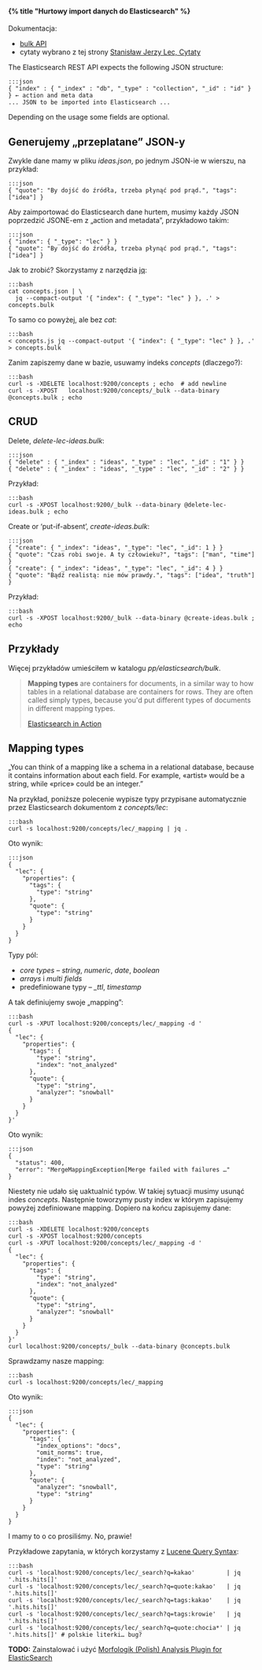 #### {% title "Hurtowy import danych do Elasticsearch" %}

Dokumentacja:

* [bulk API](http://www.elasticsearch.org/guide/en/elasticsearch/reference/current/docs-bulk.html)
* cytaty wybrano z tej strony [Stanisław Jerzy Lec, Cytaty](http://cytaty.eu/autor/stanislawjerzylec.html)

The Elasticsearch REST API expects the following JSON structure:

    :::json
    { "index" : { "_index" : "db", "_type" : "collection", "_id" : "id" } } ← action and meta data
    ... JSON to be imported into Elasticsearch ...

Depending on the usage some fields are optional.


## Generujemy „przeplatane” JSON-y

Zwykle dane mamy w pliku *ideas.json*, po jednym JSON-ie w wierszu,
na przykład:

    :::json
    { "quote": "By dojść do źródła, trzeba płynąć pod prąd.", "tags": ["idea"] }

Aby zaimportować do Elasticsearch dane hurtem, musimy każdy JSON
poprzedzić JSONE-em z „action and metadata”, przykładowo takim:

    :::json
    { "index": { "_type": "lec" } }
    { "quote": "By dojść do źródła, trzeba płynąć pod prąd.", "tags": ["idea"] }

Jak to zrobić? Skorzystamy z narzędzia [jq](https://github.com/stedolan/jq):

    :::bash
    cat concepts.json | \
      jq --compact-output '{ "index": { "_type": "lec" } }, .' > concepts.bulk

To samo co powyżej, ale bez *cat*:

    :::bash
    < concepts.js jq --compact-output '{ "index": { "_type": "lec" } }, .' > concepts.bulk

Zanim zapiszemy dane w bazie, usuwamy indeks *concepts* (dlaczego?):

    :::bash
    curl -s -XDELETE localhost:9200/concepts ; echo  # add newline
    curl -s -XPOST   localhost:9200/concepts/_bulk --data-binary @concepts.bulk ; echo


## CRUD

Delete, *delete-lec-ideas.bulk*:

    :::json
    { "delete" : { "_index" : "ideas", "_type" : "lec", "_id" : "1" } }
    { "delete" : { "_index" : "ideas", "_type" : "lec", "_id" : "2" } }

Przykład:

    :::bash
    curl -s -XPOST localhost:9200/_bulk --data-binary @delete-lec-ideas.bulk ; echo

Create or ‘put-if-absent’, *create-ideas.bulk*:

    :::json
    { "create": { "_index": "ideas", "_type": "lec", "_id": 1 } }
    { "quote": "Czas robi swoje. A ty człowieku?", "tags": ["man", "time"] }
    { "create": { "_index": "ideas", "_type": "lec", "_id": 4 } }
    { "quote": "Bądź realistą: nie mów prawdy.", "tags": ["idea", "truth"] }

Przykład:

    :::bash
    curl -s -XPOST localhost:9200/_bulk --data-binary @create-ideas.bulk ; echo


## Przykłady

Więcej przykładów umieściłem w katalogu *pp/elasticsearch/bulk*.


<blockquote>
  <p><b>Mapping types</b> are containers for documents, in a similar way to how tables in a relational
  database are containers for rows. They are often called simply types, because you'd put
  different types of documents in different mapping types.</p>
  <p class="author"><a href="http://www.manning.com/hinman/">Elasticsearch in Action</a></p>
</blockquote>

## Mapping types

„You can think of a mapping like a schema in a relational database,
because it contains information about each field. For example,
«artist» would be a string, while «price» could be an integer.”

Na przykład, poniższe polecenie wypisze typy przypisane automatycznie
przez Elasticsearch dokumentom z *concepts/lec*:

    :::bash
    curl -s localhost:9200/concepts/lec/_mapping | jq .

Oto wynik:

    :::json
    {
      "lec": {
        "properties": {
          "tags": {
            "type": "string"
          },
          "quote": {
            "type": "string"
          }
        }
      }
    }

Typy pól:

* *core types* – *string*, *numeric*, *date*, *boolean*
* *arrays* i *multi fields*
* predefiniowane typy – *_ttl*, *timestamp*

A tak definiujemy swoje „mapping”:

    :::bash
    curl -s -XPUT localhost:9200/concepts/lec/_mapping -d '
    {
      "lec": {
        "properties": {
          "tags": {
            "type": "string",
            "index": "not_analyzed"
          },
          "quote": {
            "type": "string",
            "analyzer": "snowball"
          }
        }
      }
    }'

Oto wynik:

    :::json
    {
      "status": 400,
      "error": "MergeMappingException[Merge failed with failures …"
    }

Niestety nie udało się uaktualnić typów. W takiej sytuacji musimy
usunąć indes *concepts*. Następnie toworzymy pusty index
w którym zapisujemy powyżej zdefiniowane mapping.
Dopiero na końcu zapisujemy dane:

    :::bash
    curl -s -XDELETE localhost:9200/concepts
    curl -s -XPOST localhost:9200/concepts
    curl -s -XPUT localhost:9200/concepts/lec/_mapping -d '
    {
      "lec": {
        "properties": {
          "tags": {
            "type": "string",
            "index": "not_analyzed"
          },
          "quote": {
            "type": "string",
            "analyzer": "snowball"
          }
        }
      }
    }'
    curl localhost:9200/concepts/_bulk --data-binary @concepts.bulk

Sprawdzamy nasze mapping:

    :::bash
    curl -s localhost:9200/concepts/lec/_mapping

Oto wynik:

    :::json
    {
      "lec": {
        "properties": {
          "tags": {
            "index_options": "docs",
            "omit_norms": true,
            "index": "not_analyzed",
            "type": "string"
          },
          "quote": {
            "analyzer": "snowball",
            "type": "string"
          }
        }
      }
    }

I mamy to o co prosiliśmy. No, prawie!

Przykładowe zapytania, w których korzystamy
z [Lucene Query Syntax](http://www.lucenetutorial.com/lucene-query-syntax.html):

    :::bash
    curl -s 'localhost:9200/concepts/lec/_search?q=kakao'         | jq '.hits.hits[]'
    curl -s 'localhost:9200/concepts/lec/_search?q=quote:kakao'   | jq '.hits.hits[]'
    curl -s 'localhost:9200/concepts/lec/_search?q=tags:kakao'    | jq '.hits.hits[]'
    curl -s 'localhost:9200/concepts/lec/_search?q=tags:krowie'   | jq '.hits.hits[]'
    curl -s 'localhost:9200/concepts/lec/_search?q=quote:chocia*' | jq '.hits.hits[]' # polskie literki… bug?

**TODO:** Zainstalować i użyć
[Morfologik (Polish) Analysis Plugin for ElasticSearch ](https://github.com/monterail/elasticsearch-analysis-morfologik)
